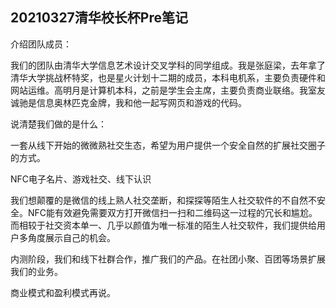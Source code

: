 ## 20210327清华校长杯Pre笔记



介绍团队成员：

我们的团队由清华大学信息艺术设计交叉学科的同学组成。我是张庭梁，去年拿了清华大学挑战杯特奖，也是星火计划十二期的成员，本科电机系，主要负责硬件和网站运维。高明月是计算机本科，之前是学生会主席，主要负责商业联络。我室友诚驰是信息奥林匹克金牌，我和他一起写网页和游戏的代码。



说清楚我们做的是什么：

一套从线下开始的微微熟社交生态，希望为用户提供一个安全自然的扩展社交圈子的方式。

NFC电子名片、游戏社交、线下认识

我们想颠覆的是微信的线上熟人社交垄断，和探探等陌生人社交软件的不自然不安全。NFC能有效避免需要双方打开微信扫一扫和二维码这一过程的冗长和尴尬。而相较于社交资本单一、几乎以颜值为唯一标准的陌生人社交软件，我们提供给用户多角度展示自己的机会。

内测阶段，我们和线下社群合作，推广我们的产品。在社团小聚、百团等场景扩展我们的业务。



商业模式和盈利模式再说。